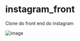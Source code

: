 # instagram_front

Clone do front end do instagram 

![image](https://github.com/GabiestDev/instagram_front/assets/121795688/bffd29fe-3696-4a56-b5a7-0262b733346b)
